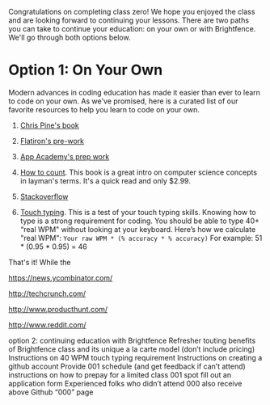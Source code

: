 Congratulations on completing class zero! We hope you enjoyed the class and are looking forward to continuing your lessons. There are two paths you can take to continue your education: on your own or with Brightfence. We'll go through both options below. 

# Option 1: On Your Own

Modern advances in coding education has made it easier than ever to learn to code on your own. As we've promised, here is a curated list of our favorite resources to help you learn to code on your own. 

1. [Chris Pine's book](https://pine.fm/LearnToProgram/)

2. [Flatiron's pre-work](prework.flatironschool.com)

3. [App Academy's prep work](github.com/appacademy/prep-work)

4. [How to count](http://www.amazon.com/How-Count-Programming-Mere-Mortals-ebook/dp/B005DPIKPE/ref=sr_1_1?ie=UTF8&qid=1403837433&sr=8-1&keywords=how+to+count). This book is a great intro on computer science concepts in layman's terms. It's a quick read and only $2.99. 

5. [Stackoverflow](http://stackoverflow.com/)

6. [Touch typing](http://touchtype.co/index.php/typing/tests/41). This is a test of your touch typing skills. Knowing how to type is a strong requirement for coding. You should be able to type 40+ “real WPM" without looking at your keyboard. Here’s how we calculate "real WPM": `Your raw WPM * (% accuracy * % accuracy)`  For example:  51 * (0.95 * 0.95) = 46


That's it! While the 



https://news.ycombinator.com/

http://techcrunch.com/

http://www.producthunt.com/

http://www.reddit.com/






option 2: continuing education with Brightfence 
Refresher touting benefits of Brightfence class and its unique a la carte model (don’t include pricing)
Instructions on 40 WPM touch typing requirement 
Instructions on creating a github account
Provide 001 schedule (and get feedback if can’t attend)
instructions on how to prepay for a limited class 001 spot
fill out an application form 
Experienced folks who didn’t attend 000 also receive above Github “000” page


